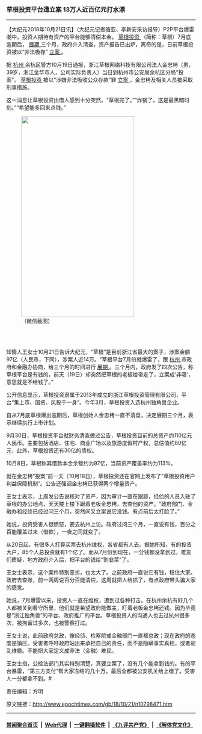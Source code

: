 ### 草根投资平台遭立案 13万人近百亿元打水漂
------------------------

<p>
 【大纪元2018年10月21日讯】（大纪元记者骆亚、李新安采访报导）P2P平台爆雷潮中，投资人期待有资产的平台能够清偿本金。
 <a href="http://www.epochtimes.com/gb/tag/%E8%8D%89%E6%A0%B9%E6%8A%95%E8%B5%84.html">
  草根投资
 </a>
 （简称：草根）7月底逾期后，
 <a href="http://www.epochtimes.com/gb/tag/%E5%B1%95%E6%9C%9F.html">
  展期
 </a>
 三个月，政府介入清查，资产报告已出炉，离奇的是，日前草根投资被以“非法吸存”
 <a href="http://www.epochtimes.com/gb/tag/%E7%AB%8B%E6%A1%88.html">
  立案
 </a>
 。
</p>
<p>
 据
 <a href="http://www.epochtimes.com/gb/tag/%E6%9D%AD%E5%B7%9E.html">
  杭州
 </a>
 余杭区警方10月19日通报，浙江草根网络科技有限公司法人金忠栲（男，39岁，浙江金华市人，公司实际负责人）当日到杭州市公安局余杭区分局“投案”。
 <a href="http://www.epochtimes.com/gb/tag/%E8%8D%89%E6%A0%B9%E6%8A%95%E8%B5%84.html">
  草根投资
 </a>
 被以“涉嫌非法吸收公众存款”罪
 <a href="http://www.epochtimes.com/gb/tag/%E7%AB%8B%E6%A1%88.html">
  立案
 </a>
 ，金忠栲及相关人员被采取刑事措施。
</p>
<p>
 这一消息让草根投资出借人感到十分突然。“草根完了。”“炸锅了，这是最黑暗时刻。”“希望能多回来点钱。”
</p>
<figure class="wp-caption aligncenter" id="attachment_10798492" style="width: 300px">
 <a href="http://i.epochtimes.com/assets/uploads/2018/10/82c8007805cc50c229882b91e1bc04c5-1.jpg">
  <img alt="" class="wp-image-10798492 size-small" height="533" src="http://i.epochtimes.com/assets/uploads/2018/10/82c8007805cc50c229882b91e1bc04c5-1-300x533.jpg" width="300"/>
 </a>
 <br/><figcaption class="wp-caption-text">
  （微信截图）
 </figcaption><br/>
</figure><br/>
<p>
 知情人王女士10月21日告诉大纪元，“草根”是目前浙江省最大的案子，涉案金额97亿（人民币，下同），涉案人近14万。“草根平台7月份就爆雷了，跟
 <a href="http://www.epochtimes.com/gb/tag/%E6%9D%AD%E5%B7%9E.html">
  杭州
 </a>
 市政府和金融办协商，给三个月的时间进行
 <a href="http://www.epochtimes.com/gb/tag/%E5%B1%95%E6%9C%9F.html">
  展期
 </a>
 。三个月内，政府发了四次公告，称草根平台是有钱的，前天（19日）却突然把草根的老板给带走了，立案成‘非吸’，意思就是不给钱了。”
</p>
<p>
 公开信息显示，草根投资隶属于2013年成立的浙江草根投资管理有限公司，平台“集上市、国资、风投于一身”。今年3月，草根投资入选杭州独角兽企业。
</p>
<p>
 自从7月底草根爆出逾期后，草根创始人金忠栲一直不清盘，决定展期三个月，表示继续执行上市计划。
</p>
<p>
 9月30日，草根投资平台就财务清查做过公告，草根投资目前的总资产约110亿元人民币。主要包括酒店、住宅、商业广场以及旅游度假村产权，总估值约80亿元，此外，草根投资还有30亿的债权。
</p>
<p>
 10月8日，草根称其借款本金余额约为97亿，当前资产覆盖率约为113%。
</p>
<p>
 就在金忠栲“投案”前一天（10月18日），草根投资还在官网上发布了“草根投资用户利益保障机制”。公告还强调金忠栲已获得两个增量资产。
</p>
<p>
 王女士表示，上周发公告说核对了资产，因为审计一直在跟踪，经侦的人员入驻了草根的办公地点，天天楼上楼下跟着老板金忠栲，去查他的资产。“政府部门、金融办和经侦已经过问三个月，突然间又立案说它没钱。有点前后太打脸了。”
</p>
<p>
 她说，投资受害人很愤怒，要去杭州上访。政府过问三个月，一直说有钱，百分之百能覆盖过来（借款），一夜之间就变了。
</p>
<p>
 从20日起，有很多人打算买票去杭州维权，各省都有人去。据她所知，有的投资大户，85个人总投资就有1个亿了。而从7月份到现在，一分钱都没拿到过。难友们质疑，地方政府介入后，把平台的钱给“割韭菜”了。
</p>
<p>
 王女士表示，这个案件特别恶劣，也太大了。之前政府一直说它有钱，稳住大家。政府去查账，前一两周说百分百能清偿，这周就把人给抓了，有点政府带头骗大家的感觉。
</p>
<p>
 她说，7月爆雷以来，投资人一直在维权，遭到过各种打击。在杭州余杭有好几个人都被关到看守所里，他们就是希望政府能做主，盯着老板金忠栲还钱。因为毕竟是“浙江独角兽”的平台、政府推广的平台。草根投资人的沟通人也去过杭州很多次，被拘留过多次，也被警察打过。
</p>
<p>
 王女士说，此前政府怠政，像经侦、检察院或金融部门一直都怠政；现在政府的态度是镇压。受害者呼吁政府站出来承担自己的责任，而不是隐瞒事实真相，或者胡乱维稳。不能把大家定义成非法（金融）难民。
</p>
<p>
 王女士指，公检法部门其实特别清楚，真要立案了，没有几个能拿到钱的。有的平台暴雷，“第三方支付”帮大家冻结的几十万，最后全都被公安机关给上缴了。受害人一分都拿不到。#
</p>
<p>
 责任编辑：方明
</p>

原文链接：http://www.epochtimes.com/gb/18/10/21/n10798471.htm


------------------------
#### [禁闻聚合首页](https://github.com/gfw-breaker/banned-news/blob/master/README.md) &nbsp;|&nbsp; [Web代理](https://github.com/gfw-breaker/open-proxy/blob/master/README.md) &nbsp;|&nbsp; [一键翻墙软件](https://github.com/gfw-breaker/nogfw/blob/master/README.md) &nbsp;|&nbsp; [《九评共产党》](https://github.com/gfw-breaker/9ping.md/blob/master/README.md#九评之一评共产党是什么) &nbsp;|&nbsp; [《解体党文化》](https://github.com/gfw-breaker/jtdwh.md/blob/master/README.md#绪论)